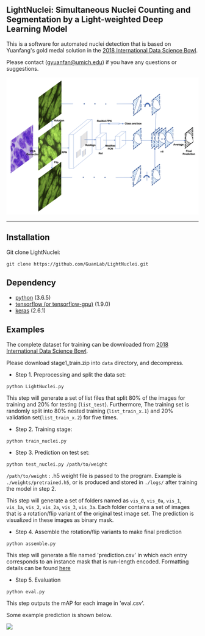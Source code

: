## LightNuclei: Simultaneous Nuclei Counting and Segmentation by a Light-weighted Deep Learning Model

This is a software for automated nuclei detection that is based on Yuanfang's gold medal solution in the [2018 International Data Science Bowl](https://www.kaggle.com/c/data-science-bowl-2018).

Please contact (gyuanfan@umich.edu) if you have any questions or suggestions.

<p align="left">
<img src="https://github.com/wilzxu/LightNuclei/blob/master/figures/fig1a.png" width="700">
</p>


---

## Installation
Git clone LightNuclei:
```
git clone https://github.com/GuanLab/LightNuclei.git
```

## Dependency
* [python](https://www.python.org) (3.6.5)
* [tensorflow (or tensorflow-gpu)](https://www.tensorflow.org) (1.9.0) 
* [keras](https://keras.io/) (2.6.1)

## Examples


The complete dataset for training can be downloaded from [2018 International Data Science Bowl](https://www.kaggle.com/c/data-science-bowl-2018).

Please download stage1_train.zip into `data` directory, and decompress.

* Step 1. Preprocessing and split the data set:
```
python LightNuclei.py
```

This step will generate a set of list files that split 80% of the images for training and 20% for testing (`list_test`). Furthermore, The training set is randomly split into 80% nested training (`list_train_x.1`) and 20% validation set(`list_train_x.2`) for five times.

* Step 2. Training stage:
```
python train_nuclei.py
```

* Step 3. Prediction on test set:
```
python test_nuclei.py /path/to/weight
```

`/path/to/weight` : .h5 weight file is passed to the program. Example is `./weights/pretrained.h5`, or is produced and stored in `./logs/` after training the model in step 2.

This step will generate a set of folders named as `vis_0`, `vis_0a`, `vis_1`, `vis_1a`, `vis_2`, `vis_2a`, `vis_3`, `vis_3a`. Each folder contains a set of images that is a rotation/flip variant of the original test image set. The prediction is visualized in these images as binary mask. 


* Step 4. Assemble the rotation/flip variants to make final prediction
```
python assemble.py
```
This step will generate a file named 'prediction.csv' in which each entry corresponds to an instance mask that is run-length encoded. Formatting details can be found [here](https://www.kaggle.com/c/data-science-bowl-2018)



* Step 5. Evaluation
```
python eval.py
```
This step outputs the mAP for each image in 'eval.csv'.

Some example prediction is shown below.
<p align="left">
<img src="https://github.com/wilzxu/LightNuclei/blob/master/figures/fig12.png" width="700">
</p>
